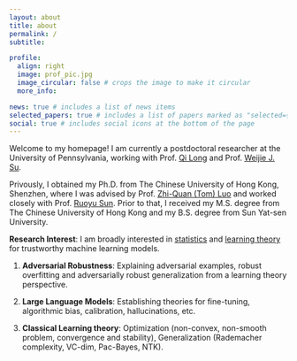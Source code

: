 ```yaml
---
layout: about
title: about
permalink: /
subtitle:

profile:
  align: right
  image: prof_pic.jpg
  image_circular: false # crops the image to make it circular
  more_info:

news: true # includes a list of news items
selected_papers: true # includes a list of papers marked as "selected={true}"
social: true # includes social icons at the bottom of the page
---
```


Welcome to my homepage! I am currently a postdoctoral researcher at the University of Pennsylvania, working with Prof. [Qi Long](https://www.med.upenn.edu/long-lab/) and Prof. [Weijie J. Su](http://www-stat.wharton.upenn.edu/~suw/).

Privously, I obtained my Ph.D. from The Chinese University of Hong Kong, Shenzhen, where I was advised by Prof. [Zhi-Quan (Tom) Luo](https://sds.cuhk.edu.cn/en/teacher/214) and worked closely with Prof. [Ruoyu Sun](https://ruoyus.github.io). Prior to that, I received my M.S. degree from The Chinese University of Hong Kong and my B.S. degree from Sun Yat-sen University.

**Research Interest**: I am broadly interested in <a href='#'>statistics</a> and <a href='#'>learning theory</a> for trustworthy machine learning models.

1. **Adversarial Robustness**: Explaining adversarial examples, robust overfitting and adversarially robust generalization from a learning theory perspective.

1. **Large Language Models**:  Establishing theories for fine-tuning, algorithmic bias, calibration, hallucinations, etc.

1. **Classical Learning theory**: Optimization (non-convex, non-smooth problem, convergence and stability), Generalization (Rademacher complexity, VC-dim, Pac-Bayes, NTK).
